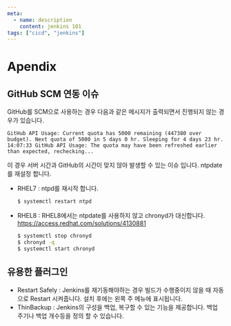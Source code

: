```yaml
---
meta:
  - name: description
    content: jenkins 101
tags: ["cicd", "jenkins"]
---
```


# Apendix

## GitHub SCM 연동 이슈

GitHub를 SCM으로 사용하는 경우 다음과 같은 메시지가 출력되면서 진행되지 않는 경우가 있습니다.

```text
GitHub API Usage: Current quota has 5000 remaining (447380 over budget). Next quota of 5000 in 5 days 0 hr. Sleeping for 4 days 23 hr.
14:07:33 GitHub API Usage: The quota may have been refreshed earlier than expected, rechecking...
```

이 경우 서버 시간과 GitHub의 시간이 맞지 않아 발생할 수 있는 이슈 입니다.  ntpdate를 재설정 합니다.

- RHEL7 : ntpd를 재시작 합니다.

  ```bash
  $ systemctl restart ntpd
  ```

  

- RHEL8 : RHEL8에서는 ntpdate를 사용하지 않고 chronyd가 대신합니다.
  https://access.redhat.com/solutions/4130881

  ```bash
  $ systemctl stop chronyd
  $ chronyd -q
  $ systemctl start chronyd
  ```

  

## 유용한 플러그인

- Restart Safely : Jenkins를 재기동해야하는 경우 빌드가 수행중이지 않을 때 자동으로 Restart 시켜줍니다. 설치 후에는 왼쪽 주 메뉴에 표시됩니다.
- ThinBackup : Jenkins의 구성을 백업, 복구할 수 있는 기능을 제공합니다. 백업 주기나 백업 개수등을 정의 할 수 있습니다.


